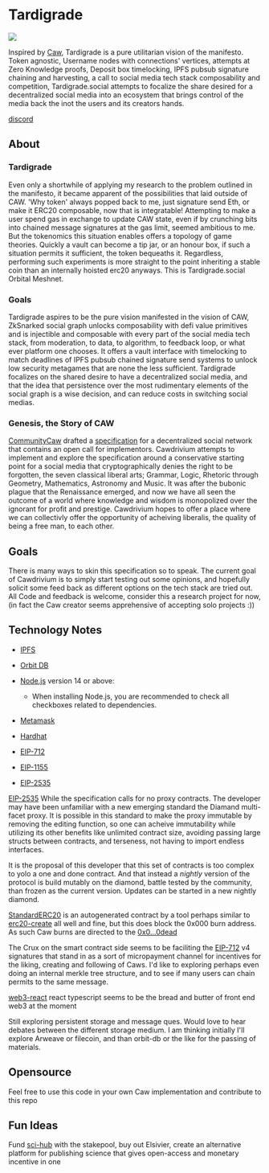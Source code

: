 # Tardigrade
![](https://github.com/tardigrade-social/Tardigrade/blob/master/docs/static/img/tardigrade-logo.png)

Inspired by [Caw](https://www.reddit.com/r/SatoshiStreetBets/duplicates/up121h/caw_white_paper_decentralized_social_network/), Tardigrade is a pure utilitarian vision of the manifesto.  Token agnostic, Username nodes with connections' vertices, attempts at Zero Knowledge proofs, Deposit box timelocking, IPFS pubsub signature chaining and harvesting, a call to social media tech stack composability and competition, Tardigrade.social attempts to focalize the share desired for a decentralized social media into an ecosystem that brings control of the media back the inot the users and its creators hands.

[discord](https://discord.gg/BUJaYAFxRr)

## About
### Tardigrade
Even only a shortwhile of applying my research to the problem outlined in the manifesto, it became apparent of the possibilities that laid outside of CAW.  'Why token' always popped back to me, just signature send Eth, or make it ERC20 composable, now that is integratable!  Attempting to make a user spend gas in exchange to update CAW state, even if by crunching bits into chained message signatures at the gas limit, seemed ambitious to me.  But the tokenomics this situation enables offers a topology of game theories. Quickly a vault can become a tip jar, or an honour box, if such a situation permits it sufficient, the token bequeaths it. Regardless, performing such experiments is more straight to the point inheriting a stable coin than an internally hoisted erc20 anyways.  This is Tardigrade.social Orbital Meshnet.

### Goals
Tardigrade aspires to be the pure vision manifested in the vision of CAW, ZkSnarked social graph unlocks composability with defi value primitives and is injectible and composable with every part of the social media tech stack, from moderation, to data, to algorithm, to feedback loop, or what ever platform one chooses.  It offers a vault interface with timelocking to match deadlines of IPFS pubsub chained signature send systems to unlock low security metagames that are none the less sufficient. Tardigrade focalizes on the shared desire to have a decentralized social media, and that the idea that persistence over the most rudimentary elements of the social graph is a wise decision, and can reduce costs in switching social medias.




### Genesis, the Story of CAW

[CommunityCaw](https://twitter.com/CommunityCaw) drafted a [specification](https://www.reddit.com/r/SatoshiStreetBets/duplicates/up121h/caw_white_paper_decentralized_social_network/) for a decentralized social network that contains an open call for implementors.  Cawdrivium attempts to implement and explore the specification around a conservative starting point for a social media that cryptographically denies the right to be forgotten, the seven classical liberal arts; Grammar, Logic, Rhetoric through Geometry, Mathematics, Astronomy and Music.  It was after the bubonic plague that the Renaissance emerged, and now we have all seen the outcome of a world where knowledge and wisdom is monopolized over the ignorant for profit and prestige.  Cawdrivium hopes to offer a place where we can collectivly offer the opportunity of acheiving liberalis, the quality of being a free man, to each other.

## Goals
There is many ways to skin this specification so to speak.  The current goal of Cawdrivium is to simply start testing out some opinions, and hopefully solicit some feed back as different options on the tech stack are tried out. All Code and feedback is welcome, consider this a research project for now, (in fact the Caw creator seems apprehensive of accepting solo projects :))

## Technology Notes

- [IPFS](https://github.com/ipfs/go-ipfs)
- [Orbit DB](https://github.com/orbitdb/orbit-db)
- [Node.js](https://nodejs.org/en/download/) version 14 or above:
  - When installing Node.js, you are recommended to check all checkboxes related to dependencies.
- [Metamask](https://metamask.io/)
- [Hardhat](https://hardhat.org/)

- [EIP-712](https://eips.ethereum.org/EIPS/eip-712)
- [EIP-1155](https://eips.ethereum.org/EIPS/eip-1155)
- [EIP-2535](https://eips.ethereum.org/EIPS/eip-2535)


[EIP-2535](https://eips.ethereum.org/EIPS/eip-2535) While the specification calls for no proxy contracts.  The developer may have been unfamiliar with a new emerging standard the Diamand multi-facet proxy.  It is possible in this standard to make the proxy immutable by removing the editing function, so one can acheive immutability while utilizing its other benefits like unlimited contract size, avoiding passing large structs between contracts, and terseness, not having to import endless interfaces.  

It is the proposal of this developer that this set of contracts is too complex to yolo a one and done contract.  And that instead a *nightly* version of the protocol is build mutably on the diamond, battle tested by the community, than frozen as the current version.  Updates can be started in a new nightly diamond.

[StandardERC20](https://etherscan.io/address/0xf3b9569F82B18aEf890De263B84189bd33EBe452#code) is an autogenerated contract by a tool perhaps similar to [erc20-create](https://vittominacori.github.io/erc20-generator/) all well and fine, but this does block the 0x000 burn address.  As such Caw burns are directed to the [0x0...0dead](https://etherscan.io/address/0x000000000000000000000000000000000000dead)  

The Crux on the smart contract side seems to be faciliting the [EIP-712](https://eips.ethereum.org/EIPS/eip-712) v4 signatures that stand in as a sort of micropayment channel for incentives for the liking, creating and following of Caws.  I'd like to exploring perhaps even doing an internal merkle tree structure, and to see if many users can chain permits to the same message.

[web3-react](https://github.com/NoahZinsmeister/web3-react) react typescript seems to be the bread and butter of front end web3 at the moment

Still exploring persistent storage and message ques.  Would love to hear debates between the different storage medium.  I am thinking initially I'll explore Arweave or filecoin, and than orbit-db or the like for the passing of materials.

## Opensource
Feel free to use this code in your own Caw implementation and contribute to this repo

## Fun Ideas
Fund [sci-hub](https://sci-hub.se/) with the stakepool, buy out Elsivier, create an alternative platform for publishing science that gives open-access and monetary incentive in one


